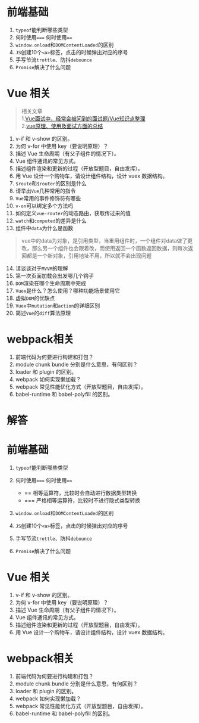 # 前端基础
1. `typeof`能判断哪些类型
2. 何时使用`===` 何时使用`==`
3. `window.onload`和`DOMContentLoaded`的区别
4. `JS`创建10个`<a>`标签，点击的时候弹出对应的序号
5. 手写节流`trottle`、防抖`debounce`
6. `Promise`解决了什么问题

# Vue 相关
> 相关文章  
1.[Vue面试中，经常会被问到的面试题/Vue知识点整理](https://segmentfault.com/a/1190000016344599)  
2.[vue原理、使用及面试方面的总结](https://slbyml.github.io/QA/vue.html#vue%E5%8E%9F%E7%90%86%E3%80%81%E4%BD%BF%E7%94%A8%E5%8F%8A%E9%9D%A2%E8%AF%95%E6%96%B9%E9%9D%A2%E7%9A%84%E6%80%BB%E7%BB%93)

1. v-if 和 v-show 的区别。
2. 为何 v-for 中使用 key（要说明原理）？
3. 描述 Vue 生命周期（有父子组件的情况下）。
4. Vue 组件通讯的常见方式。
5. 描述组件渲染和更新的过程（开放型题目，自由发挥）。
6. 用 Vue 设计一个购物车，请设计组件结构，设计 vuex 数据结构。
7. `$route`和`$router`的区别是什么
8. 请举出`Vue`几种常用的指令
9. `Vue`常用的事件修饰符有哪些
10. `v-on`可以绑定多个方法吗
11. 如何定义`vue-router`的动态路由，获取传过来的值
12. `watch`和`computed`的差异是什么
13. 组件中`data`为什么是函数
   >vue中的data为对象，是引用类型，当重用组件时，一个组件对data做了更改，那么另一个组件也会跟着改，而使用返回一个函数返回数据，则每次返回都是一个新对象，引用地址不用，所以就不会出现问题

14. 请谈谈对于`MVVM`的理解
15. 第一次页面加载会出发哪几个钩子
16. `DOM`渲染在哪个生命周期中完成
17. `Vuex`是什么？怎么使用？哪种功能场景使用它
18. 虚拟`DOM`的优缺点
19. `Vuex`中`mutation`和`action`的详细区别
20. 简述`Vue`的`diff`算法原理

# webpack相关
1. 前端代码为何要进行构建和打包？
2. module chunk bundle 分别是什么意思，有何区别？
3. loader 和 plugin 的区别。
4. webpack 如何实现懒加载？
5. webpack 常见性能优化方式（开放型题目，自由发挥）。
6. babel-runtime 和 babel-polyfill 的区别。


# 解答

# 前端基础
1. `typeof`能判断哪些类型

2. 何时使用`===` 何时使用`==`
   - == 相等运算符，比较时会自动进行数据类型转换
   - === 严格相等运算符，比较时不进行隐式类型转换

3. `window.onload`和`DOMContentLoaded`的区别

4. `JS`创建10个`<a>`标签，点击的时候弹出对应的序号

5. 手写节流`trottle`、防抖`debounce`

6. `Promise`解决了什么问题

# Vue 相关
1. v-if 和 v-show 的区别。
2. 为何 v-for 中使用 key（要说明原理）？
3. 描述 Vue 生命周期（有父子组件的情况下）。
4. Vue 组件通讯的常见方式。
5. 描述组件渲染和更新的过程（开放型题目，自由发挥）。
6. 用 Vue 设计一个购物车，请设计组件结构，设计 vuex 数据结构。

# webpack相关
1. 前端代码为何要进行构建和打包？
2. module chunk bundle 分别是什么意思，有何区别？
3. loader 和 plugin 的区别。
4. webpack 如何实现懒加载？
5. webpack 常见性能优化方式（开放型题目，自由发挥）。
6. babel-runtime 和 babel-polyfill 的区别。